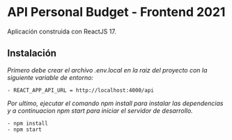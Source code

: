 # API Personal Budget - Frontend 2021  

Aplicación construida con ReactJS 17.

## Instalación

_Primero debe crear el archivo .env.local en la raiz del proyecto con la siguiente variable de entorno:_
```
- REACT_APP_API_URL = http://localhost:4000/api
```
_Por ultimo, ejecutar el comando npm install para instalar las dependencias y a continuacion npm start para iniciar el servidor de desarrollo._
```
- npm install
- npm start
```

[Backend]: https://github.com/sherlock28/budget-backend
